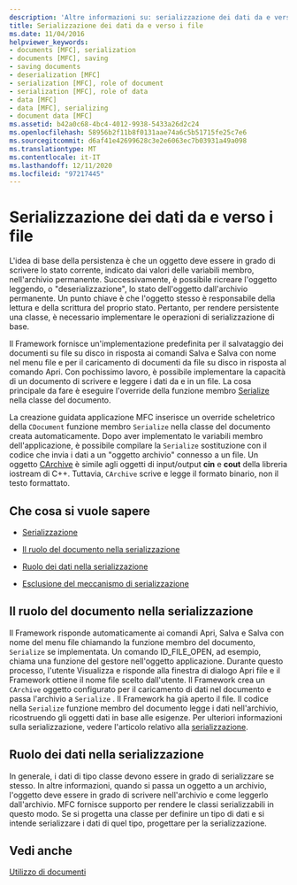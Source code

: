 ```yaml
---
description: 'Altre informazioni su: serializzazione dei dati da e verso i file'
title: Serializzazione dei dati da e verso i file
ms.date: 11/04/2016
helpviewer_keywords:
- documents [MFC], serialization
- documents [MFC], saving
- saving documents
- deserialization [MFC]
- serialization [MFC], role of document
- serialization [MFC], role of data
- data [MFC]
- data [MFC], serializing
- document data [MFC]
ms.assetid: b42a0c68-4bc4-4012-9938-5433a26d2c24
ms.openlocfilehash: 58956b2f11b8f0131aae74a6c5b51715fe25c7e6
ms.sourcegitcommit: d6af41e42699628c3e2e6063ec7b03931a49a098
ms.translationtype: MT
ms.contentlocale: it-IT
ms.lasthandoff: 12/11/2020
ms.locfileid: "97217445"
---
```

# <a name="serializing-data-to-and-from-files"></a>Serializzazione dei dati da e verso i file

L'idea di base della persistenza è che un oggetto deve essere in grado di scrivere lo stato corrente, indicato dai valori delle variabili membro, nell'archivio permanente. Successivamente, è possibile ricreare l'oggetto leggendo, o "deserializzazione", lo stato dell'oggetto dall'archivio permanente. Un punto chiave è che l'oggetto stesso è responsabile della lettura e della scrittura del proprio stato. Pertanto, per rendere persistente una classe, è necessario implementare le operazioni di serializzazione di base.

Il Framework fornisce un'implementazione predefinita per il salvataggio dei documenti su file su disco in risposta ai comandi Salva e Salva con nome nel menu file e per il caricamento di documenti da file su disco in risposta al comando Apri. Con pochissimo lavoro, è possibile implementare la capacità di un documento di scrivere e leggere i dati da e in un file. La cosa principale da fare è eseguire l'override della funzione membro [Serialize](../mfc/reference/cobject-class.md#serialize) nella classe del documento.

La creazione guidata applicazione MFC inserisce un override scheletrico della `CDocument` funzione membro `Serialize` nella classe del documento creata automaticamente. Dopo aver implementato le variabili membro dell'applicazione, è possibile compilare la `Serialize` sostituzione con il codice che invia i dati a un "oggetto archivio" connesso a un file. Un oggetto [CArchive](../mfc/reference/carchive-class.md) è simile agli oggetti di input/output **cin** e **cout** della libreria iostream di C++. Tuttavia, `CArchive` scrive e legge il formato binario, non il testo formattato.

## <a name="what-do-you-want-to-know-more-about"></a>Che cosa si vuole sapere

- [Serializzazione](../mfc/serialization-in-mfc.md)

- [Il ruolo del documento nella serializzazione](#_core_the_document.92.s_role_in_serialization)

- [Ruolo dei dati nella serializzazione](#_core_the_data.92.s_role_in_serialization)

- [Esclusione del meccanismo di serializzazione](../mfc/bypassing-the-serialization-mechanism.md)

## <a name="the-documents-role-in-serialization"></a><a name="_core_the_document.92.s_role_in_serialization"></a> Il ruolo del documento nella serializzazione

Il Framework risponde automaticamente ai comandi Apri, Salva e Salva con nome del menu file chiamando la funzione membro del documento, `Serialize` se implementata. Un comando ID_FILE_OPEN, ad esempio, chiama una funzione del gestore nell'oggetto applicazione. Durante questo processo, l'utente Visualizza e risponde alla finestra di dialogo Apri file e il Framework ottiene il nome file scelto dall'utente. Il Framework crea un `CArchive` oggetto configurato per il caricamento di dati nel documento e passa l'archivio a `Serialize` . Il Framework ha già aperto il file. Il codice nella `Serialize` funzione membro del documento legge i dati nell'archivio, ricostruendo gli oggetti dati in base alle esigenze. Per ulteriori informazioni sulla serializzazione, vedere l'articolo relativo alla [serializzazione](../mfc/serialization-in-mfc.md).

## <a name="the-datas-role-in-serialization"></a><a name="_core_the_data.92.s_role_in_serialization"></a> Ruolo dei dati nella serializzazione

In generale, i dati di tipo classe devono essere in grado di serializzare se stesso. In altre informazioni, quando si passa un oggetto a un archivio, l'oggetto deve essere in grado di scrivere nell'archivio e come leggerlo dall'archivio. MFC fornisce supporto per rendere le classi serializzabili in questo modo. Se si progetta una classe per definire un tipo di dati e si intende serializzare i dati di quel tipo, progettare per la serializzazione.

## <a name="see-also"></a>Vedi anche

[Utilizzo di documenti](../mfc/using-documents.md)
